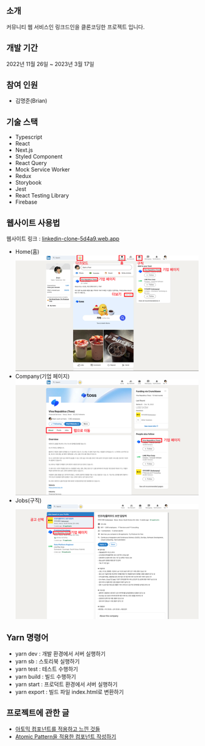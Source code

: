 ## 소개

커뮤니티 웹 서비스인 링크드인을 클론코딩한 프로젝트 입니다.

## 개발 기간

2022년 11월 26일 ~ 2023년 3월 17일

## 참여 인원

- 김명준(Brian)

## 기술 스택

- Typescript
- React
- Next.js
- Styled Component
- React Query
- Mock Service Worker
- Redux
- Storybook
- Jest
- React Testing Library
- Firebase

## 웹사이트 사용법

<!-- 웹사이트 링크 : [linkedin-clone-5d4a9.web.app](https://linkedin-clone-5d4a9.web.app/) -->

웹사이트 링크 : <a href="https://linkedin-clone-5d4a9.web.app/" target="__blank">linkedin-clone-5d4a9.web.app</a>

- Home(홈)
  ![alt text](https://github.com/demain18/linkedin-clone/blob/develop/public/images/dummys/readme/1.png?raw=true)
- Company(기업 페이지)
  ![alt text](https://github.com/demain18/linkedin-clone/blob/develop/public/images/dummys/readme/2.png?raw=true)
- Jobs(구직)
  ![alt text](https://github.com/demain18/linkedin-clone/blob/develop/public/images/dummys/readme/3.png?raw=true)

## Yarn 명령어

- yarn dev : 개발 환경에서 서버 실행하기
- yarn sb : 스토리북 실행하기
- yarn test : 테스트 수행하기
- yarn build : 빌드 수행하기
- yarn start : 프로덕트 환경에서 서버 실행하기
- yarn export : 빌드 파일 index.html로 변환하기

## 프로젝트에 관한 글

- [아토믹 컴포넌트를 적용하고 느낀 것들](https://demain18-blog.tistory.com/70)
- [Atomic Pattern을 적용한 컴포넌트 작성하기](https://demain18-blog.tistory.com/75)
